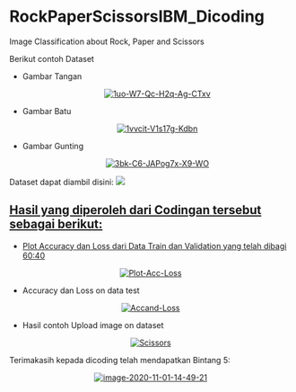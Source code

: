 # RockPaperScissorsIBM_Dicoding
Image Classification about Rock, Paper and Scissors

Berikut contoh Dataset
- Gambar Tangan
  <p align="center">
  <a href="https://postimg.cc/1gMzYnj0" target="_blank"><img src="https://i.postimg.cc/1gMzYnj0/1uo-W7-Qc-H2q-Ag-CTxv.png" alt="1uo-W7-Qc-H2q-Ag-CTxv"/></a>
  </p>
- Gambar Batu
  <p align="center">
  <a href="https://postimg.cc/5Y0tc4hh" target="_blank"><img src="https://i.postimg.cc/5Y0tc4hh/1vvcit-V1s17g-Kdbn.png" alt="1vvcit-V1s17g-Kdbn"/></a>
  </p>  
- Gambar Gunting
  <p align="center">
  <a href="https://postimg.cc/62mpBswy" target="_blank"><img src="https://i.postimg.cc/62mpBswy/3bk-C6-JAPog7x-X9-WO.png" alt="3bk-C6-JAPog7x-X9-WO"/></a>
  </p>  

Dataset dapat diambil disini: <a href="https://www.kaggle.com/drgfreeman/rockpaperscissors" target="blank"><img src="https://img.shields.io/badge/Rock%20Paper%20Scissors-%2320BEFF.svg?&logo=kaggle&logoColor=white" >


## Hasil yang diperoleh dari Codingan tersebut sebagai berikut:
- Plot Accuracy dan Loss dari Data Train dan Validation yang telah dibagi 60:40
<p align="center">
<a href="https://postimg.cc/nCCpnSwD" target="_blank"><img src="https://i.postimg.cc/nCCpnSwD/Plot-Acc-Loss.jpg" alt="Plot-Acc-Loss"/></a>
</p>

- Accuracy dan Loss on data test
<p align="center">
<a href="https://postimg.cc/kDM7pgQw" target="_blank"><img src="https://i.postimg.cc/kDM7pgQw/Accand-Loss.jpg" alt="Accand-Loss"/></a>
</p>

- Hasil contoh Upload image on dataset
<p align="center">
<a href="https://postimg.cc/5jPfdWpJ" target="_blank"><img src="https://i.postimg.cc/5jPfdWpJ/Scissors.jpg" alt="Scissors"/></a>
</p>
  
  
Terimakasih kepada dicoding telah mendapatkan Bintang 5:
<p align="center">
<a href='https://postimg.cc/dLM40L5j' target='_blank'><img src='https://i.postimg.cc/dLM40L5j/image-2020-11-01-14-49-21.png' border='0' alt='image-2020-11-01-14-49-21'/></a>
</p>
